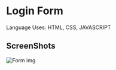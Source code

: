 # Login Form
Language Uses: HTML, CSS, JAVASCRIPT
## ScreenShots
![Form img](https://github.com/shayanshahDeveloper/Project-Login-Form/assets/161978365/ae256bf9-400c-494a-8411-6ddbdb50fd00)


